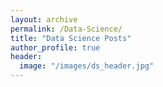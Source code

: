 ```yaml
---
layout: archive
permalink: /Data-Science/
title: "Data Science Posts"
author_profile: true
header:
  image: "/images/ds_header.jpg"
---
```

